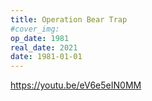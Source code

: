 ```yaml
---
title: Operation Bear Trap
#cover_img:
op_date: 1981
real_date: 2021
date: 1981-01-01
---
```


https://youtu.be/eV6e5eIN0MM